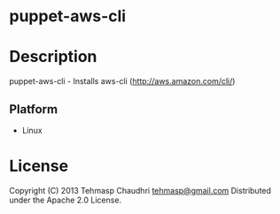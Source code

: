 puppet-aws-cli
==============

Description
===========

puppet-aws-cli - Installs aws-cli (http://aws.amazon.com/cli/)

Platform
--------

* Linux

License
=======

Copyright (C) 2013 Tehmasp Chaudhri <tehmasp@gmail.com>
Distributed under the Apache 2.0 License.
